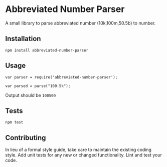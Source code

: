 Abbreviated Number Parser
=========================

A small library to parse abbreviated number (10k,100m,50.5b) to number.

## Installation

  `npm install abbreviated-number-parser`

## Usage

    var parser = require('abbreviated-number-parser');

    var parsed = parse("100.5k");
  
  
  Output should be `100500`


## Tests

  `npm test`

## Contributing

In lieu of a formal style guide, take care to maintain the existing coding style. Add unit tests for any new or changed functionality. Lint and test your code.